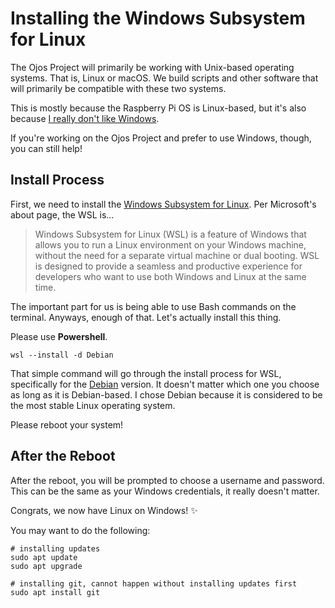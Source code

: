 # Installing the Windows Subsystem for Linux

The Ojos Project will primarily be working with Unix-based operating systems.
That is, Linux or macOS. We build scripts and other software that will primarily
be compatible with these two systems.

This is mostly because the Raspberry Pi OS is Linux-based, but it's also because
[I really don't like Windows](https://www.youtube.com/watch?v=moYwK0YMFjQ).

If you're working on the Ojos Project and
prefer to use Windows, though, you can still help!

## Install Process

First, we need to install the
[Windows Subsystem for Linux](https://learn.microsoft.com/en-us/windows/wsl/about).
Per Microsoft's about page, the WSL is...

> Windows Subsystem for Linux (WSL) is a feature of Windows that allows you to run a Linux environment on your Windows machine, without the need for a separate virtual machine or dual booting. WSL is designed to provide a seamless and productive experience for developers who want to use both Windows and Linux at the same time.

The important part for us is being able to use Bash commands on the terminal.
Anyways, enough of that. Let's actually install this thing.

Please use **Powershell**.

```shell
wsl --install -d Debian
```

That simple command will go through the install process for WSL, specifically
for the [Debian](https://debian.org/) version. It doesn't matter which one you
choose as long as it is Debian-based. I chose Debian because it is considered
to be the most stable Linux operating system.

Please reboot your system!

## After the Reboot

After the reboot, you will be prompted to choose a username and password. This
can be the same as your Windows credentials, it really doesn't matter.

Congrats, we now have Linux on Windows! ✨

You may want to do the following:

```shell
# installing updates
sudo apt update
sudo apt upgrade

# installing git, cannot happen without installing updates first
sudo apt install git
```
